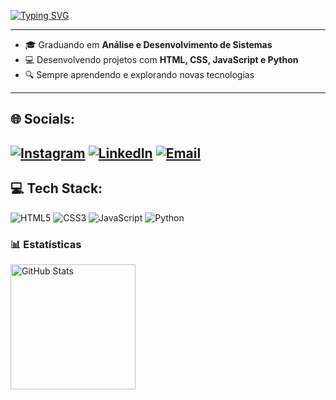 [![Typing SVG](https://readme-typing-svg.demolab.com?font=Fira+Code&pause=1000&width=435&lines=Bem+vindo+ao+meu+hub+de+c%C3%B3digos)](https://git.io/typing-svg)

--------------------------
- 🎓 Graduando em **Análise e Desenvolvimento de Sistemas**  
- 💻 Desenvolvendo projetos com **HTML, CSS, JavaScript e Python**  
- 🔍 Sempre aprendendo e explorando novas tecnologias
--------------------------

## 🌐 Socials:
[![Instagram](https://img.shields.io/badge/Instagram-E4405F?style=for-the-badge&logo=instagram&logoColor=white)](https://www.instagram.com/andre_henrique19/)
[![LinkedIn](https://img.shields.io/badge/LinkedIn-0077B5?style=for-the-badge&logo=linkedin&logoColor=white)](https://www.linkedin.com/in/andr%C3%A9-callou-33128526b/)
[![Email](https://img.shields.io/badge/Gmail-D14836?style=for-the-badge&logo=gmail&logoColor=white)](mailto:andregc40@gmail.com)
---

## 💻 Tech Stack:
![HTML5](https://img.shields.io/badge/HTML5-E34F26?style=for-the-badge&logo=html5&logoColor=white)
![CSS3](https://img.shields.io/badge/CSS3-1572B6?style=for-the-badge&logo=css3&logoColor=white)
![JavaScript](https://img.shields.io/badge/JavaScript-F7DF1E?style=for-the-badge&logo=javascript&logoColor=black)
![Python](https://img.shields.io/badge/Python-3776AB?style=for-the-badge&logo=python&logoColor=white)

### 📊 Estatísticas

<p>
  
<img 
      align="left" 
      alt="GitHub Stats" 
      height="200" 
      src="https://github-readme-stats.vercel.app/api/top-langs/?username=andrecallou&theme=tokyonight&layout=compact&custom_title=Tecnologias&langs_count=9" 
  />

</p>
